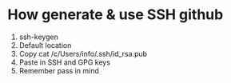 # How generate & use SSH github

1. ssh-keygen
2. Default location
3. Copy cat /c/Users/info/.ssh/id_rsa.pub
4. Paste in SSH and GPG keys
5. Remember pass in mind